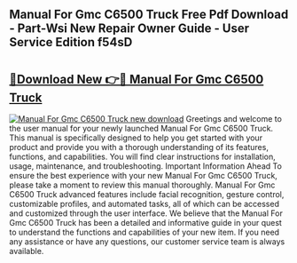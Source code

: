 ## Manual For Gmc C6500 Truck Free Pdf Download - Part-Wsi New Repair Owner Guide - User Service Edition f54sD

# <h2><a href="http://bc67301.oget.top/?id=Manual+For+Gmc+C6500+Truck">🔗Download New 👉🔴 Manual For Gmc C6500 Truck</a></h2>

[![Manual For Gmc C6500 Truck new download](https://i.imgur.com/5g1atiW.png)](http://bc67301.oget.top/?id=Manual+For+Gmc+C6500+Truck)
Greetings and welcome to the user manual for your newly launched Manual For Gmc C6500 Truck. This manual is specifically designed to help you get started with your product and provide you with a thorough understanding of its features, functions, and capabilities. You will find clear instructions for installation, usage, maintenance, and troubleshooting. Important Information Ahead To ensure the best experience with your new Manual For Gmc C6500 Truck, please take a moment to review this manual thoroughly. Manual For Gmc C6500 Truck advanced features include facial recognition, gesture control, customizable profiles, and automated tasks, all of which can be accessed and customized through the user interface. We believe that the Manual For Gmc C6500 Truck has been a detailed and informative guide in your quest to understand the functions and capabilities of your new item. If you need any assistance or have any questions, our customer service team is always available.
